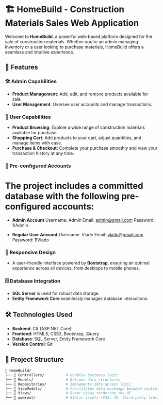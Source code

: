 # 🏗️ HomeBuild - Construction Materials Sales Web Application

Welcome to **HomeBuild**, a powerful web-based platform designed for the sale of construction materials. Whether you're an admin managing inventory or a user looking to purchase materials, HomeBuild offers a seamless and intuitive experience.

## 🚀 Features

### 🛠️ **Admin Capabilities**
- **Product Management**: Add, edit, and remove products available for sale.
- **User Management**: Oversee user accounts and manage transactions.

### 🛒 **User Capabilities**
- **Product Browsing**: Explore a wide range of construction materials available for purchase.
- **Shopping Cart**: Add products to your cart, adjust quantities, and manage items with ease.
- **Purchase & Checkout**: Complete your purchase smoothly and view your transaction history at any time.

### 🔐 **Pre-configured Accounts**
# The project includes a committed database with the following pre-configured accounts:

- **Admin Account**
Username: Admin
Email: admin@gmail.com
Password: 1!Admin

- **Regular User Account**
Username: Vlado
Email: vlado@gmail.com
Password: 1!Vlado

### 🎨 **Responsive Design**
- A user-friendly interface powered by **Bootstrap**, ensuring an optimal experience across all devices, from desktops to mobile phones.

### 🗄️ **Database Integration**
- **SQL Server** is used for robust data storage.
- **Entity Framework Core** seamlessly manages database interactions.

## 🛠️ Technologies Used

- **Backend**: C# (ASP.NET Core)
- **Frontend**: HTML5, CSS3, Bootstrap, jQuery
- **Database**: SQL Server, Entity Framework Core
- **Version Control**: Git

## 📂 Project Structure

```bash
📁 HomeBuild/
├── 📁 Controllers/          # Handles business logic
├── 📁 Models/               # Defines data structures
├── 📁 Repositories/         # Implements data access logic
├── 📁 ViewModels/           # Facilitates data exchange between controllers and views
├── 📁 Views/                # Razor views rendering the UI
└── 📁 wwwroot/              # Static assets (CSS, JS, third-party libraries)
